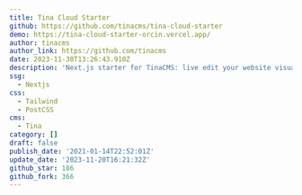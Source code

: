 ```yaml
---
title: Tina Cloud Starter
github: https://github.com/tinacms/tina-cloud-starter
demo: https://tina-cloud-starter-orcin.vercel.app/
author: tinacms
author_link: https://github.com/tinacms
date: 2023-11-30T13:26:43.910Z
description: 'Next.js starter for TinaCMS: live edit your website visually 🪄'
ssg:
  - Nextjs
css:
  - Tailwind
  - PostCSS
cms:
  - Tina
category: []
draft: false
publish_date: '2021-01-14T22:52:01Z'
update_date: '2023-11-20T16:21:32Z'
github_star: 186
github_fork: 366
---
```

